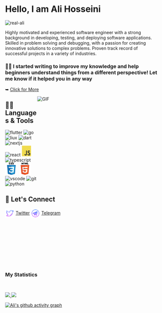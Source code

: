 # Hello, I am Ali Hosseini
<p align="left"> <img src="https://komarev.com/ghpvc/?username=real-ali&label=Profile%20views&color=0e75b6&style=flat" alt="real-ali" /> </p>

Highly motivated and experienced software engineer with a strong background in developing, testing, and deploying software applications. Skilled in problem solving and debugging, with a passion for creating innovative solutions to complex problems. Proven track record of successful projects in a variety of industries.

### ✍🏻 I started writing to improve my knowledge and help beginners understand things from a different perspective! Let me know if it helped you in any way
<span> ➥ <a href="https://real-ali.github.io">Click for More</a></span>

<img align="right" alt="GIF" src="https://media.tenor.com/myPHsReL2YIAAAAS/hacker.gif" width="400" height="320" />

## 🐱‍💻 Languages & Tools

<p>
<img src="https://cdn.jsdelivr.net/gh/devicons/devicon/icons/flutter/flutter-original.svg" alt="flutter" width="35" height="35"/>
<img src="https://cdn.jsdelivr.net/gh/devicons/devicon/icons/go/go-original.svg" alt="go" width="35" height="35"/>
 <img src="https://cdn.jsdelivr.net/gh/devicons/devicon/icons/linux/linux-original.svg" alt="liux" width="35" height="35"/>
 <img src="https://cdn.jsdelivr.net/gh/devicons/devicon/icons/dart/dart-original.svg" alt="dart" width="35" height="35"/>
 <img src="https://cdn.jsdelivr.net/gh/devicons/devicon/icons/nextjs/nextjs-original.svg" alt="nextjs" width="35" height="35"/>
<img src="https://cdn.jsdelivr.net/gh/devicons/devicon/icons/react/react-original.svg" alt="react" width="35" height="35"/>
<img src="https://raw.githubusercontent.com/devicons/devicon/master/icons/javascript/javascript-original.svg" alt="javascript" width="30" height="35"/>
<img src="https://cdn.jsdelivr.net/gh/devicons/devicon/icons/typescript/typescript-plain.svg" alt="typescript" width="30" height="35"/>
<img src="https://raw.githubusercontent.com/devicons/devicon/master/icons/css3/css3-original-wordmark.svg" alt="css3" width="40" height="40"/>
<img src="https://raw.githubusercontent.com/devicons/devicon/master/icons/html5/html5-original-wordmark.svg" alt="html5" width="40" height="40"/>
<img src="https://cdn.jsdelivr.net/gh/devicons/devicon/icons/vscode/vscode-original.svg" alt="vscode" width="35" height="35"/>
<img src="https://cdn.jsdelivr.net/gh/devicons/devicon/icons/git/git-original.svg" alt="git" width="35" height="35"/>
<img src="https://cdn.jsdelivr.net/gh/devicons/devicon/icons/python/python-original.svg" alt="python" width="35" height="35"/>
</p>

## 📱 Let's Connect

<img align="center" src="https://github.com/real-ali/real-ali/blob/main/twitter.png" alt="me in Twitter" height="auto" width="30" height="35"/> [Twitter](https://twitter.com/ali_twitte_)
<img align="center" src="https://github.com/real-ali/real-ali/blob/main/telegram.png" alt="me in Telegram" height="auto" width="30" height="35"/> [Telegram](https://t.me/ali_telegram_real) <br/><br/>

<br/>
<br/>
<br/>
<br/>
<br/>
<br/>
<br/>

### My Statistics

<br/>
<p align="left">
  <a href="https://github.com/real-ali/">
  <img width="49%" src="https://github-readme-stats.vercel.app/api?username=real-ali&show_icons=true&theme=gruvbox&hide_border=true" />
    <img width="49%" src="https://github-readme-streak-stats.herokuapp.com/?user=real-ali&theme=gruvbox&hide_border=true" />
  </a>
</p>

[![Ali's github activity graph](https://github-readme-activity-graph.cyclic.app/graph?username=real-ali&theme=github-compact&area=true)](https://github.com/real-ali)
